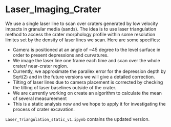# Laser_Imaging_Crater
We use a single laser line to scan over craters generated by low velocity impacts in granular media (sands). The idea is to use laser triangulation method to access the crater morphology profile within some resolution limites set by the density of laser lines we scan. Here are some specifics:

- Camera is positioned at an angle of ~45 degree to the level surface in order to present depressions and curvatures.
- We image the laser line one frame each time and scan over the whole crater/ near-crater region. 
- Currently, we approximate the parallex error for the depression depth by Sqrt(2) and in the future versions we will give a detailed correction. 
- Tilting of laser lines due to camera placement is corrected by checking the tilting of laser baselines outside of the crater.
- We are currently working on create an algorithm to calculate the mean of several measureement
- This is a static analysis now and we hope to apply it for investigating the process of crater excavation. 

`Laser_Triangulation_static_v1.ipynb` contains the updated version. 

